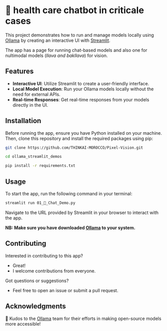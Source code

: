 # 🚀 health care chatbot in criticale cases

This project demonstrates how to run and manage models locally using [Ollama](https://ollama.com/) by creating an interactive UI with [Streamlit](https://streamlit.io).

The app has a page for running chat-based models and also one for nultimodal models (_llava and bakllava_) for vision.


## Features

- **Interactive UI**: Utilize Streamlit to create a user-friendly interface.
- **Local Model Execution**: Run your Ollama models locally without the need for external APIs.
- **Real-time Responses**: Get real-time responses from your models directly in the UI.

## Installation

Before running the app, ensure you have Python installed on your machine. Then, clone this repository and install the required packages using pip:

```bash
git clone https://github.com/THINKAI-MOROCCO/Pixel-Vision.git
```

```bash
cd ollama_streamlit_demos
```

```bash
pip install -r requirements.txt
```

## Usage

To start the app, run the following command in your terminal:

```bash
streamlit run 01_💬_Chat_Demo.py
```

Navigate to the URL provided by Streamlit in your browser to interact with the app.

**NB: Make sure you have downloaded [Ollama](https://ollama.com/) to your system.**

## Contributing

Interested in contributing to this app?

- Great!
- I welcome contributions from everyone.

Got questions or suggestions?

- Feel free to open an issue or submit a pull request.

## Acknowledgments

👏 Kudos to the [Ollama](https://ollama.com/) team for their efforts in making open-source models more accessible!
